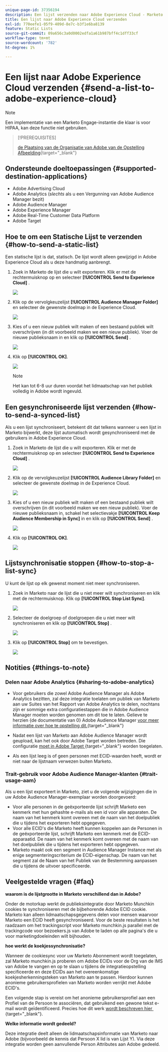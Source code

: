 ```yaml
---
unique-page-id: 37356194
description: Een lijst verzenden naar Adobe Experience Cloud - Marketo Docs - Productdocumentatie
title: Een lijst naar Adobe Experience Cloud verzenden
exl-id: 770eefe1-05f9-409d-8e7c-b3f1e6ba8139
feature: Static Lists
source-git-commit: 09a656c3a0d0002edfa1a61b987bff4c1dff33cf
workflow-type: tm+mt
source-wordcount: '782'
ht-degree: 1%

---
```


# Een lijst naar Adobe Experience Cloud verzenden {#send-a-list-to-adobe-experience-cloud}

>[!NOTE]
>
>Een implementatie van een Marketo Engage-instantie die klaar is voor HIPAA, kan deze functie niet gebruiken.

>[!PREREQUISITES]
>
>[&#x200B; de Plaatsing van de Organisatie van Adobe van de Opstelling Afbeelding &#x200B;](/help/marketo/product-docs/adobe-experience-cloud-integrations/set-up-adobe-organization-mapping.md){target="_blank"}

## Ondersteunde doeltoepassingen {#supported-destination-applications}

* Adobe Advertising Cloud
* Adobe Analytics (_slechts_ als u een Vergunning van Adobe Audience Manager bezit)
* Adobe Audience Manager
* Adobe Experience Manager
* Adobe Real-Time Customer Data Platform
* Adobe Target

## Hoe te om een Statische Lijst te verzenden {#how-to-send-a-static-list}

Een statische lijst is dat, statisch. De lijst wordt alleen gewijzigd in Adobe Experience Cloud als u deze handmatig aanbrengt.

1. Zoek in Marketo de lijst die u wilt exporteren. Klik er met de rechtermuisknop op en selecteer **[!UICONTROL Send to Experience Cloud]** .

   ![](assets/send-a-list-to-adobe-experience-cloud-1.png)

1. Klik op de vervolgkeuzelijst **[!UICONTROL Audience Manager Folder]** en selecteer de gewenste doelmap in de Experience Cloud.

   ![](assets/send-a-list-to-adobe-experience-cloud-2.png)

1. Kies of u een nieuw publiek wilt maken of een bestaand publiek wilt overschrijven (in dit voorbeeld maken we een nieuw publiek). Voer de nieuwe publieksnaam in en klik op **[!UICONTROL Send]** .

   ![](assets/send-a-list-to-adobe-experience-cloud-3.png)

1. Klik op **[!UICONTROL OK]**.

   ![](assets/send-a-list-to-adobe-experience-cloud-4.png)

   >[!NOTE]
   >
   >Het kan tot 6-8 uur duren voordat het lidmaatschap van het publiek volledig in Adobe wordt ingevuld.

## Een gesynchroniseerde lijst verzenden {#how-to-send-a-synced-list}

Als u een lijst synchroniseert, betekent dit dat telkens wanneer u een lijst in Marketo bijwerkt, deze lijst automatisch wordt gesynchroniseerd met de gebruikers in Adobe Experience Cloud.

1. Zoek in Marketo de lijst die u wilt exporteren. Klik er met de rechtermuisknop op en selecteer **[!UICONTROL Send to Experience Cloud]** .

   ![](assets/send-a-list-to-adobe-experience-cloud-5.png)

1. Klik op de vervolgkeuzelijst **[!UICONTROL Audience Library Folder]** en selecteer de gewenste doelmap in de Experience Cloud.

   ![](assets/send-a-list-to-adobe-experience-cloud-6.png)

1. Kies of u een nieuw publiek wilt maken of een bestaand publiek wilt overschrijven (in dit voorbeeld maken we een nieuw publiek). Voer de nieuwe publieksnaam in, schakel het selectievakje **[!UICONTROL Keep Audience Membership in Sync]** in en klik op **[!UICONTROL Send]** .

   ![](assets/send-a-list-to-adobe-experience-cloud-7.png)

1. Klik op **[!UICONTROL OK]**.

   ![](assets/send-a-list-to-adobe-experience-cloud-8.png)

## Lijstsynchronisatie stoppen {#how-to-stop-a-list-sync}

U kunt de lijst op elk gewenst moment niet meer synchroniseren.

1. Zoek in Marketo naar de lijst die u niet meer wilt synchroniseren en klik met de rechtermuisknop. Klik op **[!UICONTROL Stop List Sync]**.

   ![](assets/send-a-list-to-adobe-experience-cloud-9.png)

1. Selecteer de doelgroep of doelgroepen die u niet meer wilt synchroniseren en klik op **[!UICONTROL Stop]** .

   ![](assets/send-a-list-to-adobe-experience-cloud-10.png)

1. Klik op **[!UICONTROL Stop]** om te bevestigen.

   ![](assets/send-a-list-to-adobe-experience-cloud-11.png)

## Notities {#things-to-note}

### Delen naar Adobe Analytics {#sharing-to-adobe-analytics}

* Voor gebruikers die zowel Adobe Audience Manager als Adobe Analytics bezitten, zal deze integratie toelaten om publiek van Marketo aan uw Suites van het Rapport van Adobe Analytics te delen, nochtans zijn er sommige extra configuratiestappen die in Adobe Audience Manager moeten worden genomen om dit toe te laten. Gelieve te herzien {de documentatie van 0} Adobe Audience Manager [&#x200B; voor meer informatie over hoe te opstelling dit.](https://experienceleague.adobe.com/docs/analytics/integration/audience-analytics/mc-audiences-aam.html?lang=nl-NL){target="_blank"}

* Nadat een lijst van Marketo aan Adobe Audience Manager wordt geupload, kan het ook door Adobe Target worden betreden. Die configuratie [&#x200B; moet in Adobe Target &#x200B;](https://experienceleague.adobe.com/nl/docs/target/using/integrate/audience-manager-target-integration){target="_blank"} worden toegelaten.

* Als een lijst leeg is of geen personen met ECID-waarden heeft, wordt er niet naar de lijstnaam verwezen buiten Marketo.

### Trait-gebruik voor Adobe Audience Manager-klanten {#trait-usage-aam}

Als u een lijst exporteert in Marketo, ziet u de volgende wijzigingen die in uw Adobe Audience Manager-exemplaar worden doorgevoerd:

* Voor alle personen in de geëxporteerde lijst schrijft Marketo een kenmerk met hun gehashte e-mails als een id voor alle apparaten. De naam van het kenmerk komt overeen met de naam van het doelpubliek die u tijdens het exporteren hebt opgegeven.
* Voor alle ECID&#39;s die Marketo heeft kunnen koppelen aan de Personen in de geëxporteerde lijst, schrijft Marketo een kenmerk met de ECID-apparaatid. De naam van het kenmerk komt overeen met de naam van het doelpubliek die u tijdens het exporteren hebt opgegeven.
* Marketo maakt ook een segment in Audience Manager Instance met als enige segmenteringscriterium de ECID-eigenschap. De naam van het segment zal de Naam van het Publiek van de Bestemming aanpassen die u tijdens de uitvoer specificeerde.

## Veelgestelde vragen {#faq}

**waarom is de lijstgrootte in Marketo verschillend dan in Adobe?**

Onder de motorkap werkt de publieksintegratie door Marketo Munchkin cookies te synchroniseren met de bijbehorende Adobe ECID cookie. Marketo kan alleen lidmaatschapsgegevens delen voor mensen waarvoor Marketo een ECID heeft gesynchroniseerd. Voor de beste resultaten is het raadzaam om het trackingscript voor Marketo munchkin.js parallel met de trackingcode voor bezoekers.js van Adobe te laden op alle pagina&#39;s die u voor marketingdoeleinden wilt bijhouden.

**hoe werkt de koekjessynchronisatie?**

Wanneer de cookiesync voor uw Marketo Abonnement wordt toegelaten, zal Marketo munchkin.js proberen om Adobe ECIDs voor de Org van de IMS van Adobe te vangen en op te slaan u tijdens de integratieopstelling specificeerde en deze ECIDs aan het overeenkomstige koekjesherkenningsteken van Marketo aan te passen. Hierdoor kunnen anonieme gebruikersprofielen van Marketo worden verrijkt met Adobe ECID&#39;s.

Een volgende stap is vereist om het anonieme gebruikersprofiel aan een Profiel van de Persoon te associëren, dat gebruikend een gewone tekst e-mail wordt geïdentificeerd. Precies hoe dit werk [&#x200B; wordt beschreven hier &#x200B;](/help/marketo/product-docs/reporting/basic-reporting/report-activity/tracking-anonymous-activity-and-people.md){target="_blank"}.

**Welke informatie wordt gedeeld?**

Deze integratie deelt alleen de lidmaatschapsinformatie van Marketo naar Adobe (bijvoorbeeld de kennis dat Persoon X lid is van Lijst Y). Via deze integratie worden geen aanvullende Person Attributes aan Adobe gedeeld.
